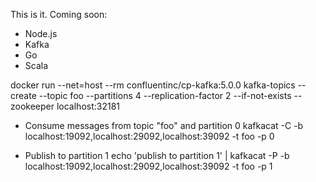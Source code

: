 This is it. Coming soon:
- Node.js
- Kafka
- Go
- Scala

docker run --net=host --rm confluentinc/cp-kafka:5.0.0 kafka-topics --create --topic foo --partitions 4 --replication-factor 2 --if-not-exists --zookeeper localhost:32181


- Consume messages from topic "foo" and partition 0
kafkacat -C -b localhost:19092,localhost:29092,localhost:39092 -t foo -p 0

- Publish to partition 1
echo 'publish to partition 1' | kafkacat -P -b localhost:19092,localhost:29092,localhost:39092 -t foo -p 1